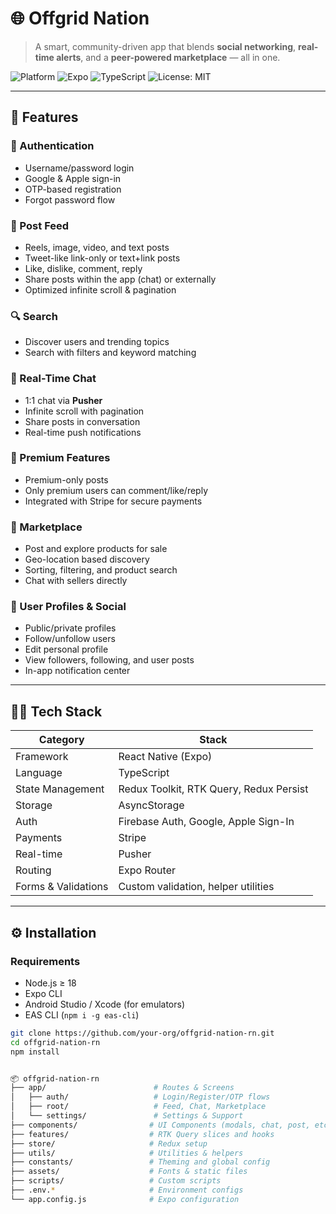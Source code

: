 # 🌐 Offgrid Nation

> A smart, community-driven app that blends **social networking**, **real-time alerts**, and a **peer-powered marketplace** — all in one.

![Platform](https://img.shields.io/badge/platform-iOS%20|%20Android-blue)
![Expo](https://img.shields.io/badge/Expo-53.0.11-lightgrey)
![TypeScript](https://img.shields.io/badge/TypeScript-✔️-3178c6)
![License: MIT](https://img.shields.io/badge/license-MIT-green)

---

## 📱 Features

### 🔐 Authentication
- Username/password login
- Google & Apple sign-in
- OTP-based registration
- Forgot password flow

### 📰 Post Feed
- Reels, image, video, and text posts
- Tweet-like link-only or text+link posts
- Like, dislike, comment, reply
- Share posts within the app (chat) or externally
- Optimized infinite scroll & pagination

### 🔍 Search
- Discover users and trending topics
- Search with filters and keyword matching

### 💬 Real-Time Chat
- 1:1 chat via **Pusher**
- Infinite scroll with pagination
- Share posts in conversation
- Real-time push notifications

### 💎 Premium Features
- Premium-only posts
- Only premium users can comment/like/reply
- Integrated with Stripe for secure payments

### 🛒 Marketplace
- Post and explore products for sale
- Geo-location based discovery
- Sorting, filtering, and product search
- Chat with sellers directly

### 👤 User Profiles & Social
- Public/private profiles
- Follow/unfollow users
- Edit personal profile
- View followers, following, and user posts
- In-app notification center

---

## 🧑‍💻 Tech Stack

| Category         | Stack                                      |
| ---------------- | ------------------------------------------ |
| Framework        | React Native (Expo)                        |
| Language         | TypeScript                                 |
| State Management | Redux Toolkit, RTK Query, Redux Persist    |
| Storage          | AsyncStorage                               |
| Auth             | Firebase Auth, Google, Apple Sign-In       |
| Payments         | Stripe                                     |
| Real-time        | Pusher                                     |
| Routing          | Expo Router                                |
| Forms & Validations | Custom validation, helper utilities     |

---

## ⚙️ Installation

### Requirements
- Node.js ≥ 18
- Expo CLI
- Android Studio / Xcode (for emulators)
- EAS CLI (`npm i -g eas-cli`)

```bash
git clone https://github.com/your-org/offgrid-nation-rn.git
cd offgrid-nation-rn
npm install


📦 offgrid-nation-rn
├── app/                        # Routes & Screens
│   ├── auth/                   # Login/Register/OTP flows
│   ├── root/                   # Feed, Chat, Marketplace
│   └── settings/               # Settings & Support
├── components/                # UI Components (modals, chat, post, etc.)
├── features/                  # RTK Query slices and hooks
├── store/                     # Redux setup
├── utils/                     # Utilities & helpers
├── constants/                 # Theming and global config
├── assets/                    # Fonts & static files
├── scripts/                   # Custom scripts
├── .env.*                     # Environment configs
└── app.config.js              # Expo configuration
